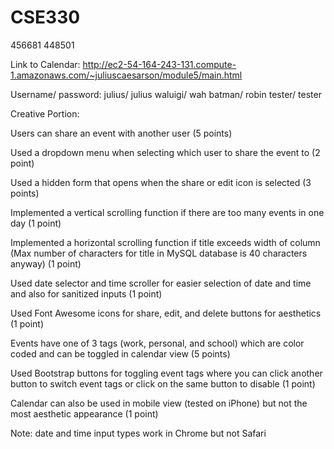 # CSE330
456681
448501

Link to Calendar:
http://ec2-54-164-243-131.compute-1.amazonaws.com/~juliuscaesarson/module5/main.html

Username/ password:
julius/ julius
waluigi/ wah
batman/ robin
tester/ tester

Creative Portion:

Users can share an event with another user (5 points)

Used a dropdown menu when selecting which user to share the event to (2 point)

Used a hidden form that opens when the share or edit icon is selected (3 points)

Implemented a vertical scrolling function if there are too many events in one day (1 point)

Implemented a horizontal scrolling function if title exceeds width of column (Max number of characters for title in MySQL database is 40 characters anyway) (1 point)

Used date selector and time scroller for easier selection of date and time and also for sanitized inputs (1 point)

Used Font Awesome icons for share, edit, and delete buttons for aesthetics (1 point)

Events have one of 3 tags (work, personal, and school) which are color coded and can be toggled in calendar view (5 points)

Used Bootstrap buttons for toggling event tags where you can click another button to switch event tags or click on the same button to disable (1 point)

Calendar can also be used in mobile view (tested on iPhone) but not the most aesthetic appearance (1 point)

Note: date and time input types work in Chrome but not Safari
